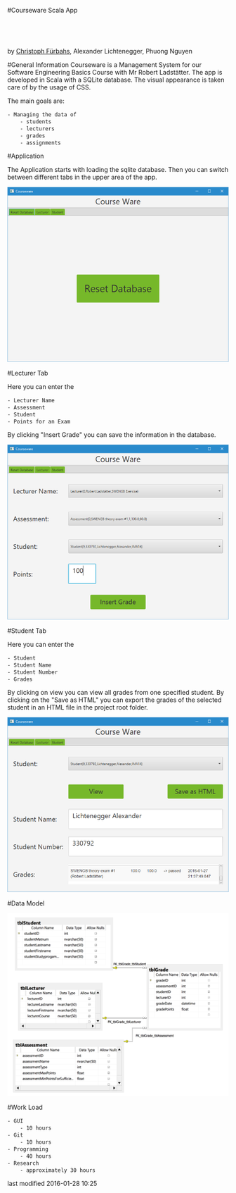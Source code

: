 #Courseware Scala App

![<fhLogo>](<https://www.fh-joanneum.at/custom/images/logo_1001.png>)

![<fhIma>](<http://www.fh-joanneum.at/global/show_picture.asp?id=aaaaaaaaaajahgt>)

by [Christoph Fürbahs](http://www.fuerbahs.com), Alexander Lichtenegger, Phuong Nguyen

#General Information
Courseware is a Management System for our Software Engineering Basics Course with Mr Robert Ladstätter.
The app is developed in Scala with a SQLite database.
The visual appearance is taken care of by the usage of CSS.

The main goals are:

    - Managing the data of
    	- students
    	- lecturers
    	- grades
    	- assignments

#Application

The Application starts with loading the sqlite database.
Then you can switch between different tabs in the upper area of the app.

![<Screenshot Main Tab>](<./screenshots/1.png>)

#Lecturer Tab

Here you can enter the

    - Lecturer Name
    - Assessment
    - Student
    - Points for an Exam

By clicking "Insert Grade" you can save the information in the database.

![<Screenshot Lecturer Tab>](<./screenshots/6.png>)

#Student Tab

Here you can enter the

    - Student
    - Student Name
    - Student Number
    - Grades

By clicking on view you can view all grades from one specified student.
By clicking on the "Save as HTML" you can export the grades of the selected student in an HTML file in the project root folder.

![<Screenshot Student Tab>](<./screenshots/9.png>)

#Data Model

![<Screenshot Data Model>](<./screenshots/10.png>)

#Work Load

    - GUI
        - 10 hours
    - Git
        - 10 hours
    - Programming
        - 40 hours
    - Research
        - approximately 30 hours

last modified 2016-01-28 10:25